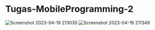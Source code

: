 # Tugas-MobileProgramming-2

![Screenshot 2023-04-19 213035](https://user-images.githubusercontent.com/123379354/233110118-0d6f0f17-3fb6-4a05-8ac0-ae0f62ccad9c.png)
![Screenshot 2023-04-19 211349](https://user-images.githubusercontent.com/123379354/233110128-67b8619b-9d67-41b1-838b-c7082f647d1c.png)
